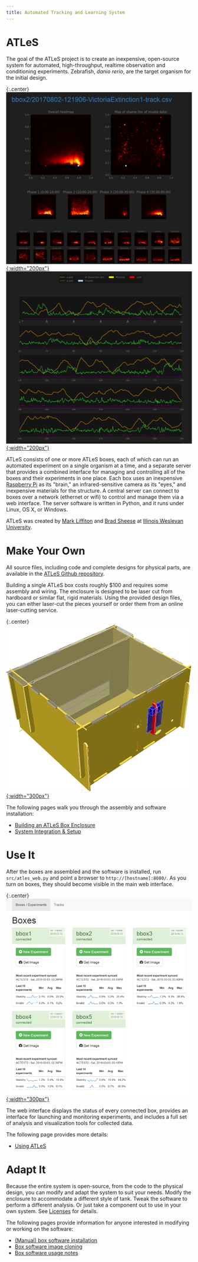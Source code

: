 ```yaml
---
title: Automated Tracking and Learning System
---
```


# ATLeS

The goal of the ATLeS project is to create an inexpensive, open-source system for automated, high-throughput, realtime observation and conditioning experiments.  Zebrafish, *danio rerio*, are the target organism for the initial design.

{:.center}
[![ATLeS Plots 1](imgs/web_interface_plots_1.png){:width="200px"}](imgs/web_interface_plots_1.png)
[![ATLeS Plots 2](imgs/web_interface_plots_2.png){:width="200px"}](imgs/web_interface_plots_2.png)

ATLeS consists of one or more ATLeS boxes, each of which can run an automated experiment on a single organism at a time, and a separate server that provides a combined interface for managing and controlling all of the boxes and their experiments in one place.
Each box uses an inexpensive [Raspberry Pi](https://www.raspberrypi.org/) as its "brain," an infrared-sensitive camera as its "eyes," and inexpensive materials for the structure.
A central server can connect to boxes over a network (ethernet or wifi) to control and manage them via a web interface.
The server software is written in Python, and it runs under Linux, OS X, or Windows.

ATLeS was created by [Mark Liffiton](https://www.iwu.edu/~mliffito/) and [Brad Sheese](https://sites.google.com/view/bradsheese-researchandteaching/) at [Illinois Wesleyan University](https://www.iwu.edu/).

# Make Your Own

All source files, including code and complete designs for physical parts, are available in the [ATLeS Github repository](https://www.github.com/liffiton/ATLeS).

Building a single ATLeS box costs roughly $100 and requires some assembly and wiring.  The enclosure is designed to be laser cut from hardboard or similar flat, rigid materials.  Using the provided design files, you can either laser-cut the pieces yourself or order them from an online laser-cutting service.

{:.center}
[![Complete ATLeS Enclosure](imgs/box_structure_complete.png){:width="300px"}](imgs/box_structure_complete.png)

The following pages walk you through the assembly and software installation:

 * [Building an ATLeS Box Enclosure](building)
 * [System Integration & Setup](setup)

# Use It

After the boxes are assembled and the software is installed, run ``src/atles_web.py`` and point a browser to ``http://[hostname]:8080/``.  As you turn on boxes, they should become visible in the main web interface.

{:.center}
[![Main ATLeS web interface](imgs/web_interface_boxes.png){:width="300px"}](imgs/web_interface_boxes.png)

The web interface displays the status of every connected box, provides an interface for launching and monitoring experiments, and includes a full set of analysis and visualization tools for collected data.

The following page provides more details:

 * [Using ATLeS](usage)

# Adapt It

Because the entire system is open-source, from the code to the physical design, you can modify and adapt the system to suit your needs.  Modify the enclosure to accommodate a different style of tank.  Tweak the software to perform a different analysis.  Or just take a component out to use in your own system.  See [Licenses](licenses) for details.

The following pages provide information for anyone interested in modifying or working on the software:

 * [(Manual) box software installation](box_sw_manual_install)
 * [Box software image cloning](box_sw_cloning)
 * [Box software usage notes](box_sw_notes)
